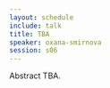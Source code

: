 ```yaml
---
layout: schedule
include: talk
title: TBA
speaker: oxana-smirnova
session: s06
---
```


Abstract TBA.
